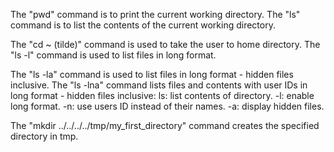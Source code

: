 The "pwd" command is to print the current working directory.
The "ls" command is to list the contents of the current working directory.

The "cd ~ (tilde)" command is used to take the user to home directory.
The "ls -l" command is used to list files in long format.


The "ls -la" command is used to list files in long format - hidden files inclusive.
The "ls -lna" command lists files and contents with user IDs in long format - hidden files inclusive:
ls: list contents of directory.
-l: enable long format.
-n: use users ID instead of their names.
-a: display hidden files.


The "mkdir ../../../../tmp/my_first_directory" command creates the specified directory in tmp.
